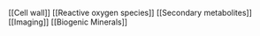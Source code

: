 [[Cell wall]]
[[Reactive oxygen species]]
[[Secondary metabolites]]
[[Imaging]]
[[Biogenic Minerals]]
